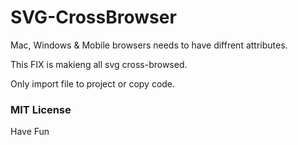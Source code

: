 SVG-CrossBrowser
================
Mac,  Windows & Mobile browsers needs to have diffrent attributes.

This FIX is makieng all svg cross-browsed.

Only import file to project or copy code.

### MIT License  ###

Have Fun

